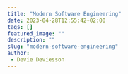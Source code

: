 ```yaml
---
title: "Modern Software Engineering"
date: 2023-04-28T12:55:42+02:00
tags: []
featured_image: ""
description: ""
slug: "modern-software-engineering"
author:
 - Devie Deviesson
---
```

